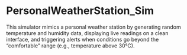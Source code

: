 # PersonalWeatherStation_Sim
This simulator mimics a personal weather station by generating random temperature and humidity data, displaying live readings on a clean interface, and triggering alerts when conditions go beyond the “comfortable” range (e.g., temperature above 30°C).
